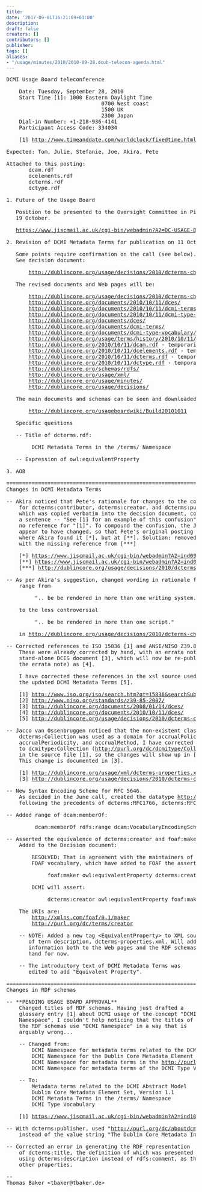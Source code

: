 ```yaml
---
title: 
date: '2017-09-01T16:21:09+01:00'
description: 
draft: false
creators: []
contributors: []
publisher: 
tags: []
aliases:
- "/usage/minutes/2010/2010-09-28.dcub-telecon-agenda.html"
---
```


<pre>
DCMI Usage Board teleconference

    Date: Tuesday, September 28, 2010
    Start Time [1]: 1000 Eastern Daylight Time
                              0700 West coast
                              1500 UK
                              2300 Japan
    Dial-in Number: +1-218-936-4141
    Participant Access Code: 334034

    [1] <a href="http://www.timeanddate.com/worldclock/fixedtime.html?month=09&amp;day=28&amp;year=2010&amp;hour=14&amp;min=00&amp;sec=0&amp;p1=0">http://www.timeanddate.com/worldclock/fixedtime.html?month=09&amp;day=28&amp;year=2010&amp;hour=14&amp;min=00&amp;sec=0&amp;p1=0</a>

Expected: Tom, Julie, Stefanie, Joe, Akira, Pete

Attached to this posting:
       dcam.rdf         
       dcelements.rdf   
       dcterms.rdf      
       dctype.rdf      

1. Future of the Usage Board

   Position to be presented to the Oversight Committee in Pittsburgh on
   19 October.

   <a href="https://www.jiscmail.ac.uk/cgi-bin/webadmin?A2=DC-USAGE-BC">https://www.jiscmail.ac.uk/cgi-bin/webadmin?A2=DC-USAGE-BC</a>;c6aee0c0.1009

2. Revision of DCMI Metadata Terms for publication on 11 October

   Some points require confirmation on the call (see below).
   See decision document:

       <a href="/usage/decisions/2010/dcterms-changes/index.shtml">http://dublincore.org/usage/decisions/2010/dcterms-changes/index.shtml</a>

   The revised documents and Web pages will be:

       <a href="/usage/decisions/2010/dcterms-changes/">http://dublincore.org/usage/decisions/2010/dcterms-changes/</a>
       <a href="/documents/2010/10/11/dces/">http://dublincore.org/documents/2010/10/11/dces/</a>
       <a href="/documents/2010/10/11/dcmi-terms/">http://dublincore.org/documents/2010/10/11/dcmi-terms/</a> - temporarily removed from stage
       <a href="/documents/2010/10/11/dcmi-type-vocabulary/">http://dublincore.org/documents/2010/10/11/dcmi-type-vocabulary/</a>
       <a href="/documents/dces/">http://dublincore.org/documents/dces/</a>
       <a href="/documents/dcmi-terms/">http://dublincore.org/documents/dcmi-terms/</a>       
       <a href="/documents/dcmi-type-vocabulary/">http://dublincore.org/documents/dcmi-type-vocabulary/</a>
       <a href="/usage/terms/history/2010/10/11/">http://dublincore.org/usage/terms/history/2010/10/11/</a>
       <a href="/2010/10/11/dcam.rdf">http://dublincore.org/2010/10/11/dcam.rdf</a> - temporarily removed from stage
       <a href="/2010/10/11/dcelements.rdf">http://dublincore.org/2010/10/11/dcelements.rdf</a> - temporarily removed from stage
       <a href="/2010/10/11/dcterms.rdf">http://dublincore.org/2010/10/11/dcterms.rdf</a> - temporarily removed from stage
       <a href="/2010/10/11/dctype.rdf">http://dublincore.org/2010/10/11/dctype.rdf</a> - temporarily removed from stage
       <a href="/schemas/rdfs/">http://dublincore.org/schemas/rdfs/</a>
       <a href="/usage/xml/">http://dublincore.org/usage/xml/</a>
       <a href="/usage/minutes/">http://dublincore.org/usage/minutes/</a>
       <a href="/usage/decisions/">http://dublincore.org/usage/decisions/</a>

   The main documents and schemas can be seen and downloaded at:

       <a href="http://dublincore.org/usageboardwiki/Build20101011">http://dublincore.org/usageboardwiki/Build20101011</a>

   Specific questions

   -- Title of dcterms.rdf:

        DCMI Metadata Terms in the /terms/ Namespace

   -- Expression of owl:equivalentProperty

3. AOB

======================================================================
Changes in DCMI Metadata Terms

-- Akira noticed that Pete's rationale for changes to the comments 
    for dcterms:contributor, dcterms:creator, and dcterms:publisher,
    which was copied verbatim into the decision document, contained
    a sentence -- "See [1] for an example of this confusion" -- with
    no reference for "[1]". To compound the confusion, the JISCMAIL URIs
    appear to have changed, so that Pete's original posting is no longer
    where Akira found it [*], but at [**]. Solution: removed sentence
    with the missing reference from [***]
    
    [*] <a href="https://www.jiscmail.ac.uk/cgi-bin/webadmin?A2=ind0903&amp;L=DC-USAGE&amp;P=982">https://www.jiscmail.ac.uk/cgi-bin/webadmin?A2=ind0903&amp;L=DC-USAGE&amp;P=982</a>
    [**] <a href="https://www.jiscmail.ac.uk/cgi-bin/webadmin?A2=ind0903&amp;L=DC-USAGE&amp;P=1111">https://www.jiscmail.ac.uk/cgi-bin/webadmin?A2=ind0903&amp;L=DC-USAGE&amp;P=1111</a>
    [***] <a href="/usage/decisions/2010/dcterms-changes/index.shtml">http://dublincore.org/usage/decisions/2010/dcterms-changes/index.shtml</a>

-- As per Akira's suggestion, changed wording in rationale for dcterms:title
    range from

         ".. be be rendered in more than one writing system."

    to the less controversial

         ".. be be rendered in more than one script."

    in <a href="/usage/decisions/2010/dcterms-changes/">http://dublincore.org/usage/decisions/2010/dcterms-changes/</a>.

-- Corrected references to ISO 15836 [1] and ANSI/NISO Z39.85 [2].
    These were already corrected by hand, with an errata note, in the
    stand-alone DCES document [3], which will now be re-published (without
    the errata note) as [4].

    I have corrected these references in the xsl source used to generate
    the updated DCMI Metadata Terms [5].

    [1] <a href="http://www.iso.org/iso/search.htm?qt=15836&amp;searchSubmit=Search&amp;sort=rel&amp;type=simple&amp;published=on">http://www.iso.org/iso/search.htm?qt=15836&amp;searchSubmit=Search&amp;sort=rel&amp;type=simple&amp;published=on</a>
    [2] <a href="http://www.niso.org/standards/z39-85-2007/">http://www.niso.org/standards/z39-85-2007/</a>
    [3] <a href="http://dublincore.org/documents/2008/01/14/dces/">http://dublincore.org/documents/2008/01/14/dces/</a>
    [4] <a href="/documents/2010/10/11/dces/">http://dublincore.org/documents/2010/10/11/dces/</a>
    [5] <a href="/usage/decisions/2010/dcterms-changes/">http://dublincore.org/usage/decisions/2010/dcterms-changes/</a>

-- Jacco van Ossenbruggen noticed that the non-existent class
    dcterms:Collection was used as a domain for accrualPolicy,
    accrualPeriodicity, and accrualMethod, I have corrected this
    to dcmitype:Collection (<a href="http://purl.org/dc/dcmitype/Collection">http://purl.org/dc/dcmitype/Collection</a>)
    in the source file [1], so the changes will show up in [2].
    This change is documented in [3].

    [1] <a href="/usage/xml/dcterms-properties.xml">http://dublincore.org/usage/xml/dcterms-properties.xml</a>
    [3] <a href="/usage/decisions/2010/dcterms-changes/">http://dublincore.org/usage/decisions/2010/dcterms-changes/</a>

-- New Syntax Encoding Scheme for RFC 5646.
    As decided in the June call, created the datatype <a href="http://purl.org/dc/terms/RFC5646">http://purl.org/dc/terms/RFC5646</a>
    following the precedents of dcterms:RFC1766, dcterms:RFC3066, and dcterms:RFC4646.

-- Added range of dcam:memberOf:

         dcam:memberOf rdfs:range dcam:VocabularyEncodingScheme

-- Asserted the equivalence of dcterms:creator and foaf:maker
    Added to the Decision document:

        RESOLVED: That in agreement with the maintainers of the 
        FOAF vocabulary, which have added to FOAF the assertion

             foaf:maker owl:equivalentProperty dcterms:creator

        DCMI will assert:

             dcterms:creator owl:equivalentProperty foaf:maker 

    The URIs are:
        <a href="http://xmlns.com/foaf/0.1/maker">http://xmlns.com/foaf/0.1/maker</a>
        <a href="http://purl.org/dc/terms/creator">http://purl.org/dc/terms/creator</a>

    -- NOTE: Added a new tag &lt;EquivalentProperty&gt; to XML source
       of term description, dcterms-properties.xml. Will add the
       information both to the Web pages and the RDF schemas by
       hand for now.

    -- The introductory text of DCMI Metadata Terms was
       edited to add "Equivalent Property".

======================================================================
Changes in RDF schemas

-- **PENDING USAGE BOARD APPROVAL**
    Changed titles of RDF schemas. Having just drafted a
    glossary entry [1] about DCMI usage of the concept "DCMI
    Namespace", I couldn't help noticing that the titles of
    the RDF schemas use "DCMI Namespace" in a way that is
    arguably wrong...

    -- Changed from:
        DCMI Namespace for metadata terms related to the DCMI Abstract Model
        DCMI Namespace for the Dublin Core Metadata Element Set, Version 1.1
        DCMI Namespace for metadata terms in the <a href="http://purl.org/dc/terms/">http://purl.org/dc/terms/</a> namespace
        DCMI Namespace for metadata terms of the DCMI Type Vocabulary
   
    -- To:
        Metadata terms related to the DCMI Abstract Model
        Dublin Core Metadata Element Set, Version 1.1
        DCMI Metadata Terms in the /terms/ Namespace
        DCMI Type Vocabulary

    [1] <a href="https://www.jiscmail.ac.uk/cgi-bin/webadmin?A2=ind1009&amp;L=DC-GLOSSARY&amp;P=6753">https://www.jiscmail.ac.uk/cgi-bin/webadmin?A2=ind1009&amp;L=DC-GLOSSARY&amp;P=6753</a>

-- With dcterms:publisher, used "<a href="http://purl.org/dc/aboutdcmi#DCMI">http://purl.org/dc/aboutdcmi#DCMI</a>" 
    instead of the value string "The Dublin Core Metadata Initiative".

-- Corrected an error in generating the RDF representation
    of dcterms:title, the definition of which was presented
    using dcterms:description instead of rdfs:comment, as the
    other properties.

-- 
Thomas Baker &lt;tbaker@tbaker.de&gt;

</pre>
